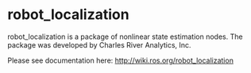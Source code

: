# robot_localization

robot_localization is a package of nonlinear state estimation nodes. The package was developed by Charles River Analytics, Inc.

Please see documentation here: http://wiki.ros.org/robot_localization
